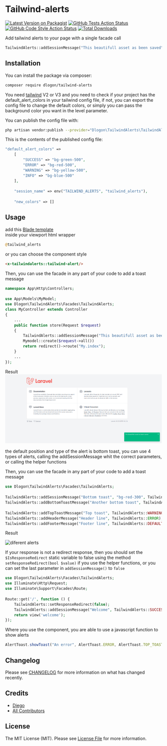 # Tailwind-alerts

[![Latest Version on Packagist](https://img.shields.io/packagist/v/dlogon/tailwind-alerts.svg?style=flat-square)](https://packagist.org/packages/dlogon/tailwind-alerts)
[![GitHub Tests Action Status](https://img.shields.io/github/workflow/status/dlogon/tailwind-alerts/run-tests?label=tests)](https://github.com/dlogon/tailwind-alerts/actions?query=workflow%3Arun-tests+branch%3Amain)
[![GitHub Code Style Action Status](https://img.shields.io/github/workflow/status/dlogon/tailwind-alerts/Check%20&%20fix%20styling?label=code%20style)](https://github.com/dlogon/tailwind-alerts/actions?query=workflow%3A"Check+%26+fix+styling"+branch%3Amain)
[![Total Downloads](https://img.shields.io/packagist/dt/dlogon/tailwind-alerts.svg?style=flat-square)](https://packagist.org/packages/dlogon/tailwind-alerts)

Add tailwind alerts to your page with a single facade call
```php
TailwindAlerts::addSessionMessage("This beautifull asset as been saved", TailwindAlerts::SUCCESS);
```


## Installation

You can install the package via composer:

```bash
composer require dlogon/tailwind-alerts
```

You need [tailwind](https://tailwindcss.com/) V2 or V3 and you need to check if your project has the default_alert_colors in your tailwind config file, if not, you can export the config file to change the default colors, or simply you can pass the background color you want in the level parameter.

You can publish the config file with:

```bash
php artisan vendor:publish --provider="Dlogon\TailwindAlerts\TailwindAlertsServiceProvider" --tag="config"
```

This is the contents of the published config file:

```php
"default_alert_colors" =>
    [
        "SUCCESS" => "bg-green-500",
        "ERROR" => "bg-red-500",
        "WARNING" => "bg-yellow-500",
        "INFO" => "bg-blue-500"
    ],

    "session_name" => env("TAILWIND_ALERTS", "tailwind_alerts"),

    "new_colors" => []
```

## Usage

add this [Blade template](https://laravel.com/docs/9.x/blade)   
inside your viewport html wrapper

```php
@tailwind_alerts
```
or you can choose the component style
```html
<x-tailwindalerts::tailwind-alert/>
```

Then, you can use the facade in any part of your code to add a toast message
```php
namespace App\Http\Controllers;

use App\Models\MyModel;
use Dlogon\TailwindAlerts\Facades\TailwindAlerts;
class MyController extends Controller
{
    ...
    public function store(Request $request) 
    {
        TailwindAlerts::addSessionMessage("This beautifull asset as been saved", TailwindAlerts::SUCCESS);
        Mymodel::create($request->all())
        return redirect()->route("My.index");
    }
    ...
});
```

Result
![example](example.png?raw=true "example")



the default position and type of the alert is bottom toast, you can use 4 types of alerts, calling the addSessionMessage whit the correct parameters, or calling the helper functions

Then, you can use the facade in any part of your code to add a toast message
```php
use Dlogon\TailwindAlerts\Facades\TailwindAlerts;

TailwindAlerts::addSessionMessage("Bottom toast", "bg-red-300", TailwindAlerts::BOTTOM_TOAST_CONTAINER, TailwindAlerts::TOAST_TEMPLATE );
TailwindAlerts::addBottomToastMessage("Another bottom toast", TailwindAlerts::ERROR);

TailwindAlerts::addTopToastMessage("Top toast", TailwindAlerts::WARNING);
TailwindAlerts::addHeaderMessage("Header line", TailwindAlerts::ERROR);
TailwindAlerts::addFooterMessage("Footer line", TailwindAlerts::DEFAULT_ALERT);
```
Result

![diferent alerts](https://user-images.githubusercontent.com/26014056/197311450-cdef3660-626b-43dc-9f82-18c722e08c32.png)

If your response is not a redirect response, then you should set the 
```$IsResponseRedirect``` static variable to false using the method ```setResponseRedirect(bool $value)``` if you use the helper functions, or you can set the last parameter in ```addSessionMessage()``` to ```false```

```php
use Dlogon\TailwindAlerts\Facades\TailwindAlerts;
use Illuminate\Http\Request;
use Illuminate\Support\Facades\Route;

Route::get('/', function () {
    TailwindAlerts::setResponseRedirect(false);
    TailwindAlerts::addSessionMessage("Welcome", TailwindAlerts::SUCCESS);
    return view('welcome');
});
```




Where you use the component, you are able to use a javascript function to show alerts

```javascript
AlertToast.showToast("An error", AlertToast.ERROR, AlertToast.TOP_TOAST_CONTAINER, AlertToast.TOAST_TEMPLATE)
```

## Changelog

Please see [CHANGELOG](CHANGELOG.md) for more information on what has changed recently.


## Credits

- [Diego](https://github.com/Dlogon)
- [All Contributors](../../contributors)

## License

The MIT License (MIT). Please see [License File](LICENSE.md) for more information.
